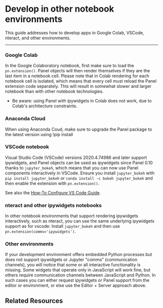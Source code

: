 # Develop in other notebook environments

This guide addresses how to develop apps in Google Colab, VSCode, nteract, and other environments.

---

### Google Colab

In the Google Colaboratory notebook, first make sure to load the `pn.extension()`. Panel objects will then render themselves if they are the last item in a notebook cell. Please note that in Colab rendering for each notebook cell is isolated, which means that every cell must reload the Panel extension code separately. This will result in somewhat slower and larger notebook than with other notebook technologies.

* Be aware: using Panel with ipywidgets in Colab does not work, due to Colab's architecture constraints.

### Anaconda Cloud

When using Anaconda Coud, make sure to upgrade the Panel package to the latest version using !pip install

### VSCode notebook

Visual Studio Code (VSCode) versions 2020.4.74986 and later support ipywidgets, and Panel objects can be used as ipywidgets since Panel 0.10 thanks to `jupyter_bokeh`, which means that you can now use Panel components interactively in VSCode. Ensure you install `jupyter_bokeh` with `pip install jupyter_bokeh` or `conda install -c bokeh jupyter_bokeh` and then enable the extension with `pn.extension()`.

See also the [How-To Configure VS Code Guide](../editor/vscode_configure.md).

### nteract and other ipywidgets notebooks

In other notebook environments that support rendering ipywidgets interactively, such as nteract, you can use the same underlying ipywidgets support as for vscode: Install ``jupyter_bokeh`` and then use ``pn.extension(comms='ipywidgets')``.

### Other environments

If your development environment offers embedded Python processes but does not support ipywidgets or Jupyter "comms" (communication channels), you will notice that some or all interactive functionality is missing. Some widgets that operate only in JavaScript will work fine, but others require communication channels between JavaScript and Python. In such cases you can either request ipywidgets or Panel support from the editor or environment, or else use the Editor + Server approach above.

## Related Resources
